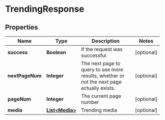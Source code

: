 
# TrendingResponse

## Properties
Name | Type | Description | Notes
------------ | ------------- | ------------- | -------------
**success** | **Boolean** | If the request was successful |  [optional]
**nextPageNum** | **Integer** | The next page to query to see more results, whether or not the next page actually exists. |  [optional]
**pageNum** | **Integer** | The current page number |  [optional]
**media** | [**List&lt;Media&gt;**](Media.md) | Trending media |  [optional]



